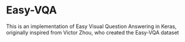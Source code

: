 # Easy-VQA
This is an implementation of Easy Visual Question Answering in Keras, originally inspired from Victor Zhou, who created the Easy-VQA dataset
